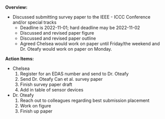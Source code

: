 **Overview:**  

* Discussed submitting survey paper to the IEEE - ICCC Conference and/or special tracks
    * Deadline is 2022-11-01; hard deadline may be 2022-11-02
    * Discussed and revised paper figure
    * Discussed and revised paper outline
    * Agreed Chelsea would work on paper until Friday/the weekend and Dr. Oteafy would work on paper on Monday.

**Action Items:**  
* Chelsea  
    1. Register for an EDAS number and send to Dr. Oteafy  
    2. Send Dr. Oteafy Can et al. survey paper  
    3. Finish survey paper draft  
    4. Add in table of sensor devices  
* Dr. Oteafy
    1. Reach out to colleagues regarding best submission placement
    2. Work on figure  
    3. Finish up paper  
